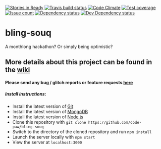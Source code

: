 [![Stories in Ready](https://badge.waffle.io/code-paw/bling-souq.png?label=ready&title=Ready)](https://waffle.io/code-paw/bling-souq)
[![Travis build status](https://travis-ci.org/code-paw/bling-souq.svg?branch=master)](https://travis-ci.org/code-paw/bling-souq)
[![Code Climate](https://codeclimate.com/github/code-paw/bling-souq/badges/gpa.svg)](https://codeclimate.com/github/code-paw/bling-souq)
[![Test coverage](https://codeclimate.com/github/code-paw/bling-souq/badges/coverage.svg)](https://codeclimate.com/github/code-paw/bling-souq/coverage)
[![Issue count](https://codeclimate.com/github/code-paw/bling-souq/badges/issue_count.svg)](https://codeclimate.com/github/code-paw/bling-souq/issues)
[![Dependency status](https://david-dm.org/code-paw/bling-souq.svg)](https://david-dm.org/code-paw/bling-souq)
[![Dev Dependency status](https://david-dm.org/code-paw/bling-souq/dev-status.svg)](https://david-dm.org/code-paw/bling-souq#info=devDependencies)

# bling-souq

A monthlong hackathon? Or simply being optimistic?

## More details about this project can be found in the [wiki](https://github.com/code-paw/bling-souq/wiki)

#### Please send any bug / glitch reports or feature requests [here](https://waffle.io/code-paw/bling-souq)

##### Install instructions:

* Install the latest version of [Git](https://git-scm.com/downloads)
* Install the latest version of [MongoDB](https://www.mongodb.com/download-center?jmp=nav#community)
* Install the latest version of [Node.js](https://nodejs.org/en/download/current/)
* Clone this repository with `git clone https://github.com/code-paw/bling-souq`
* Switch to the directory of the cloned repository and run `npm install`
* Launch the server locally with `npm start`
* View the server at `localhost:3000`
